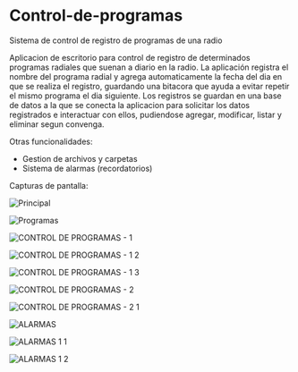 # Control-de-programas
Sistema de control de registro de programas de una radio

Aplicacion de escritorio para control de registro de determinados programas radiales que suenan a diario en la radio.
La aplicación registra el nombre del programa radial y agrega automaticamente la fecha del dia en que se realiza el registro, 
guardando una bitacora que ayuda a evitar repetir el mismo programa el dia siguiente. 
Los registros se guardan en una base de datos a la que se conecta la aplicacion para solicitar los datos registrados e interactuar con ellos, 
pudiendose agregar, modificar, listar y eliminar segun convenga.

Otras funcionalidades:
- Gestion de archivos y carpetas
- Sistema de alarmas (recordatorios)

Capturas de pantalla:


![Principal](https://user-images.githubusercontent.com/72581095/110041978-a10c1280-7d0a-11eb-89e1-a51ce69aa2fb.png)

![Programas](https://user-images.githubusercontent.com/72581095/110042086-d7e22880-7d0a-11eb-8879-4e0b64f459f0.png)

![CONTROL DE PROGRAMAS - 1](https://user-images.githubusercontent.com/72581095/110042237-1aa40080-7d0b-11eb-8202-4f42e39b3b6b.png)

![CONTROL DE PROGRAMAS - 1 2](https://user-images.githubusercontent.com/72581095/110042337-432bfa80-7d0b-11eb-99eb-36cf52a8cea0.png)

![CONTROL DE PROGRAMAS - 1 3](https://user-images.githubusercontent.com/72581095/110042440-65257d00-7d0b-11eb-818d-63da6637cd74.png)

![CONTROL DE PROGRAMAS - 2](https://user-images.githubusercontent.com/72581095/110042716-c9484100-7d0b-11eb-83f1-020e4583a608.png)

![CONTROL DE PROGRAMAS - 2 1](https://user-images.githubusercontent.com/72581095/110042774-e2e98880-7d0b-11eb-9916-98f31a3647bf.png)

![ALARMAS](https://user-images.githubusercontent.com/72581095/110042889-10cecd00-7d0c-11eb-9f1c-f3422c7418cc.png)

![ALARMAS 1 1](https://user-images.githubusercontent.com/72581095/110043005-3f4ca800-7d0c-11eb-9209-cb8f0bc3427f.png)

![ALARMAS 1 2](https://user-images.githubusercontent.com/72581095/110043265-b71ad280-7d0c-11eb-8cc7-81885be529b1.png)





